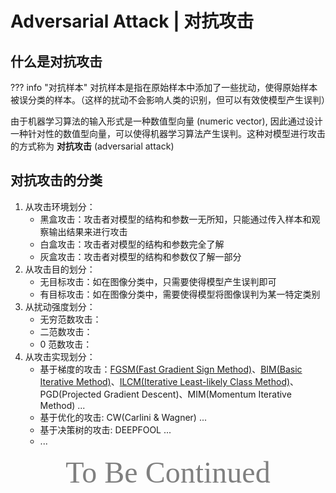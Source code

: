 # Adversarial Attack | 对抗攻击

## 什么是对抗攻击

??? info "对抗样本"
    对抗样本是指在原始样本中添加了一些扰动，使得原始样本被误分类的样本。（这样的扰动不会影响人类的识别，但可以有效使模型产生误判）

由于机器学习算法的输入形式是一种数值型向量 (numeric vector), 因此通过设计一种针对性的数值型向量，可以使得机器学习算法产生误判。这种对模型进行攻击的方式称为 **对抗攻击** (adversarial attack)

## 对抗攻击的分类

1. 从攻击环境划分：
      - 黑盒攻击：攻击者对模型的结构和参数一无所知，只能通过传入样本和观察输出结果来进行攻击
      - 白盒攻击：攻击者对模型的结构和参数完全了解
      - 灰盒攻击：攻击者对模型的结构和参数仅了解一部分
2. 从攻击目的划分：
      - 无目标攻击：如在图像分类中，只需要使得模型产生误判即可
      - 有目标攻击：如在图像分类中，需要使得模型将图像误判为某一特定类别
3. 从扰动强度划分：
      - 无穷范数攻击：
      - 二范数攻击：
      - 0 范数攻击：
4. 从攻击实现划分：
      - 基于梯度的攻击：[FGSM(Fast Gradient Sign Method)](FGSM.md)、[BIM(Basic Iterative Method)](BIM.md)、[ILCM(Iterative Least-likely Class Method)](BIM.md#info-ilcm)、PGD(Projected Gradient Descent)、MIM(Momentum Iterative Method) ...
      - 基于优化的攻击: CW(Carlini & Wagner) ...
      - 基于决策树的攻击: DEEPFOOL ...
      - ...

<center><font face="JetBrains Mono" color=grey size=18>To Be Continued</font></center>